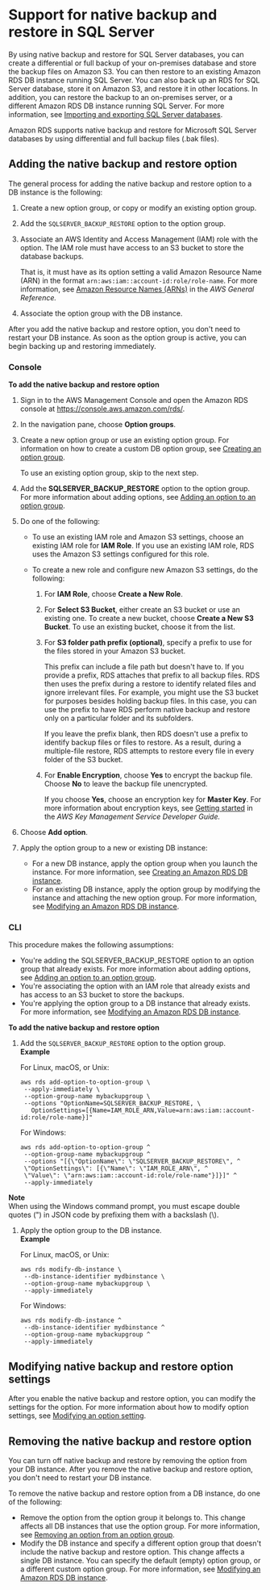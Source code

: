 # Support for native backup and restore in SQL Server<a name="Appendix.SQLServer.Options.BackupRestore"></a>

By using native backup and restore for SQL Server databases, you can create a differential or full backup of your on\-premises database and store the backup files on Amazon S3\. You can then restore to an existing Amazon RDS DB instance running SQL Server\. You can also back up an RDS for SQL Server database, store it on Amazon S3, and restore it in other locations\. In addition, you can restore the backup to an on\-premises server, or a different Amazon RDS DB instance running SQL Server\. For more information, see [Importing and exporting SQL Server databases](SQLServer.Procedural.Importing.md)\.

Amazon RDS supports native backup and restore for Microsoft SQL Server databases by using differential and full backup files \(\.bak files\)\.

## Adding the native backup and restore option<a name="Appendix.SQLServer.Options.BackupRestore.Add"></a>

The general process for adding the native backup and restore option to a DB instance is the following:

1. Create a new option group, or copy or modify an existing option group\.

1. Add the `SQLSERVER_BACKUP_RESTORE` option to the option group\.

1. Associate an AWS Identity and Access Management \(IAM\) role with the option\. The IAM role must have access to an S3 bucket to store the database backups\.

   That is, it must have as its option setting a valid Amazon Resource Name \(ARN\) in the format `arn:aws:iam::account-id:role/role-name`\. For more information, see [Amazon Resource Names \(ARNs\)](https://docs.aws.amazon.com/general/latest/gr/aws-arns-and-namespaces.html#arn-syntax-iam) in the *AWS General Reference\.*

1. Associate the option group with the DB instance\.

After you add the native backup and restore option, you don't need to restart your DB instance\. As soon as the option group is active, you can begin backing up and restoring immediately\.

### Console<a name="Add.Native.Backup.Restore.Console"></a>

**To add the native backup and restore option**

1. Sign in to the AWS Management Console and open the Amazon RDS console at [https://console\.aws\.amazon\.com/rds/](https://console.aws.amazon.com/rds/)\.

1. In the navigation pane, choose **Option groups**\.

1. Create a new option group or use an existing option group\. For information on how to create a custom DB option group, see [Creating an option group](USER_WorkingWithOptionGroups.md#USER_WorkingWithOptionGroups.Create)\.

   To use an existing option group, skip to the next step\.

1. Add the **SQLSERVER\_BACKUP\_RESTORE** option to the option group\. For more information about adding options, see [Adding an option to an option group](USER_WorkingWithOptionGroups.md#USER_WorkingWithOptionGroups.AddOption)\.

1. Do one of the following:
   + To use an existing IAM role and Amazon S3 settings, choose an existing IAM role for **IAM Role**\. If you use an existing IAM role, RDS uses the Amazon S3 settings configured for this role\.
   + To create a new role and configure new Amazon S3 settings, do the following: 

     1. For **IAM Role**, choose **Create a New Role**\.

     1. For **Select S3 Bucket**, either create an S3 bucket or use an existing one\. To create a new bucket, choose **Create a New S3 Bucket**\. To use an existing bucket, choose it from the list\.

     1. For **S3 folder path prefix \(optional\)**, specify a prefix to use for the files stored in your Amazon S3 bucket\. 

        This prefix can include a file path but doesn't have to\. If you provide a prefix, RDS attaches that prefix to all backup files\. RDS then uses the prefix during a restore to identify related files and ignore irrelevant files\. For example, you might use the S3 bucket for purposes besides holding backup files\. In this case, you can use the prefix to have RDS perform native backup and restore only on a particular folder and its subfolders\.

        If you leave the prefix blank, then RDS doesn't use a prefix to identify backup files or files to restore\. As a result, during a multiple\-file restore, RDS attempts to restore every file in every folder of the S3 bucket\.

     1. For **Enable Encryption**, choose **Yes** to encrypt the backup file\. Choose **No** to leave the backup file unencrypted\.

        If you choose **Yes**, choose an encryption key for **Master Key**\. For more information about encryption keys, see [Getting started](https://docs.aws.amazon.com/kms/latest/developerguide/getting-started.html) in the *AWS Key Management Service Developer Guide\.*

1. Choose **Add option**\.

1. Apply the option group to a new or existing DB instance:
   + For a new DB instance, apply the option group when you launch the instance\. For more information, see [Creating an Amazon RDS DB instance](USER_CreateDBInstance.md)\. 
   + For an existing DB instance, apply the option group by modifying the instance and attaching the new option group\. For more information, see [Modifying an Amazon RDS DB instance](Overview.DBInstance.Modifying.md)\. 

### CLI<a name="Add.Native.Backup.Restore.CLI"></a>

This procedure makes the following assumptions:
+ You're adding the SQLSERVER\_BACKUP\_RESTORE option to an option group that already exists\. For more information about adding options, see [Adding an option to an option group](USER_WorkingWithOptionGroups.md#USER_WorkingWithOptionGroups.AddOption)\.
+ You're associating the option with an IAM role that already exists and has access to an S3 bucket to store the backups\.
+ You're applying the option group to a DB instance that already exists\. For more information, see [Modifying an Amazon RDS DB instance](Overview.DBInstance.Modifying.md)\. 

**To add the native backup and restore option**

1. Add the `SQLSERVER_BACKUP_RESTORE` option to the option group\.  
**Example**  

   For Linux, macOS, or Unix:

   ```
   aws rds add-option-to-option-group \
   	--apply-immediately \
   	--option-group-name mybackupgroup \
   	--options "OptionName=SQLSERVER_BACKUP_RESTORE, \
   	  OptionSettings=[{Name=IAM_ROLE_ARN,Value=arn:aws:iam::account-id:role/role-name}]"
   ```

   For Windows:

   ```
   aws rds add-option-to-option-group ^
   	--option-group-name mybackupgroup ^
   	--options "[{\"OptionName\": \"SQLSERVER_BACKUP_RESTORE\", ^
   	\"OptionSettings\": [{\"Name\": \"IAM_ROLE_ARN\", ^
   	\"Value\": \"arn:aws:iam::account-id:role/role-name"}]}]" ^
   	--apply-immediately
   ```
**Note**  
When using the Windows command prompt, you must escape double quotes \("\) in JSON code by prefixing them with a backslash \(\\\)\.

1. Apply the option group to the DB instance\.  
**Example**  

   For Linux, macOS, or Unix:

   ```
   aws rds modify-db-instance \
   	--db-instance-identifier mydbinstance \
   	--option-group-name mybackupgroup \
   	--apply-immediately
   ```

   For Windows:

   ```
   aws rds modify-db-instance ^
   	--db-instance-identifier mydbinstance ^
   	--option-group-name mybackupgroup ^
   	--apply-immediately
   ```

## Modifying native backup and restore option settings<a name="Appendix.SQLServer.Options.BackupRestore.ModifySettings"></a>

After you enable the native backup and restore option, you can modify the settings for the option\. For more information about how to modify option settings, see [Modifying an option setting](USER_WorkingWithOptionGroups.md#USER_WorkingWithOptionGroups.ModifyOption)\.

## Removing the native backup and restore option<a name="Appendix.SQLServer.Options.BackupRestore.Remove"></a>

You can turn off native backup and restore by removing the option from your DB instance\. After you remove the native backup and restore option, you don't need to restart your DB instance\. 

To remove the native backup and restore option from a DB instance, do one of the following: 
+ Remove the option from the option group it belongs to\. This change affects all DB instances that use the option group\. For more information, see [Removing an option from an option group](USER_WorkingWithOptionGroups.md#USER_WorkingWithOptionGroups.RemoveOption)\. 
+ Modify the DB instance and specify a different option group that doesn't include the native backup and restore option\. This change affects a single DB instance\. You can specify the default \(empty\) option group, or a different custom option group\. For more information, see [Modifying an Amazon RDS DB instance](Overview.DBInstance.Modifying.md)\. 